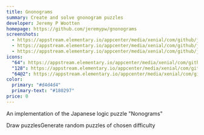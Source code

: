 ```yaml
---
title: Gnonograms
summary: Create and solve gnonogram puzzles
developer: Jeremy P Wootten
homepage: https://github.com/jeremypw/gnonograms
screenshots:
  - https://appstream.elementary.io/appcenter/media/xenial/com/github/jeremypw.gnonograms.desktop/70D41398B1845920F61D830EEBB5EF41/screenshots/image-1_orig.png
  - https://appstream.elementary.io/appcenter/media/xenial/com/github/jeremypw.gnonograms.desktop/70D41398B1845920F61D830EEBB5EF41/screenshots/image-2_orig.png
  - https://appstream.elementary.io/appcenter/media/xenial/com/github/jeremypw.gnonograms.desktop/70D41398B1845920F61D830EEBB5EF41/screenshots/image-3_orig.png
icons:
  "64": https://appstream.elementary.io/appcenter/media/xenial/com/github/jeremypw.gnonograms.desktop/70D41398B1845920F61D830EEBB5EF41/icons/64x64/com.github.jeremypw.gnonograms_com.github.jeremypw.gnonograms.png
  "128": https://appstream.elementary.io/appcenter/media/xenial/com/github/jeremypw.gnonograms.desktop/70D41398B1845920F61D830EEBB5EF41/icons/128x128/com.github.jeremypw.gnonograms_com.github.jeremypw.gnonograms.png
  "64@2": https://appstream.elementary.io/appcenter/media/xenial/com/github/jeremypw.gnonograms.desktop/70D41398B1845920F61D830EEBB5EF41/icons/64x64@2/com.github.jeremypw.gnonograms_com.github.jeremypw.gnonograms.png
color:
  primary: "#d4d4d4"
  primary-text: "#180297"
price: 0
---
```


<p>An implementation of the Japanese logic puzzle &quot;Nonograms&quot;</p>
<p>Draw puzzlesGenerate random puzzles of chosen difficulty</p>